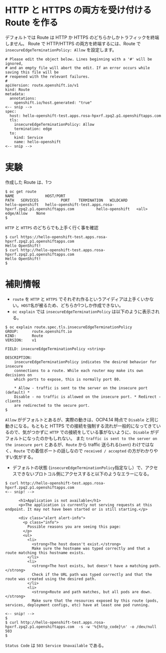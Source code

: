 # HTTP と HTTPS の両方を受け付ける Route を作る

デフォルトでは Route は HTTP か HTTPS のどちらかしかトラフィックを終端しません。
Route で HTTP/HTTPS の両方を終端するには、Route で `insecureEdgeTerminationPolicy: Allow` を設定します。

```
# Please edit the object below. Lines beginning with a '#' will be ignored,
# and an empty file will abort the edit. If an error occurs while saving this file will be
# reopened with the relevant failures.
#
apiVersion: route.openshift.io/v1
kind: Route
metadata:
  annotations:
    openshift.io/host.generated: "true"
<-- snip -->
spec:
  host: hello-openshift-test.apps.rosa-hpxrf.zpq2.p1.openshiftapps.com
  tls:
    insecureEdgeTerminationPolicy: Allow
    termination: edge
  to:
    kind: Service
    name: hello-openshift
<-- snip -->
```

# 実験


作成した Route は、1つ

```
$ oc get route
NAME              HOST/PORT                                                        PATH   SERVICES          PORT    TERMINATION   WILDCARD
hello-openshift   hello-openshift-test.apps.rosa-hpxrf.zpq2.p1.openshiftapps.com          hello-openshift   <all>   edge/Allow    None
$
```

`HTTP` と `HTTPS` のどちらでも上手く行く事を確認

```
$ curl https://hello-openshift-test.apps.rosa-hpxrf.zpq2.p1.openshiftapps.com
Hello OpenShift!
$ curl http://hello-openshift-test.apps.rosa-hpxrf.zpq2.p1.openshiftapps.com
Hello OpenShift!
$
```


# 補則情報

- `route` を `HTTP` と `HTTPS` でそれぞれ作るというアイディアは上手くいかない。`HOST`名が被るため、どちらか1つしか作成できない。
- `oc explain` では `insecureEdgeTerminationPolicy` は以下のように表示される。
```
$ oc explain route.spec.tls.insecureEdgeTerminationPolicy
GROUP:      route.openshift.io
KIND:       Route
VERSION:    v1

FIELD: insecureEdgeTerminationPolicy <string>

DESCRIPTION:
    insecureEdgeTerminationPolicy indicates the desired behavior for insecure
    connections to a route. While each router may make its own decisions on
    which ports to expose, this is normally port 80.
    
    * Allow - traffic is sent to the server on the insecure port (default) *
    Disable - no traffic is allowed on the insecure port. * Redirect - clients
    are redirected to the secure port.
$ 
```
`Allow` がデフォルトとあるが、実際の動きは、OCP4.14 時点で `Disable` と同じ動きになる。もともと HTTPS での接続を強制する流れが一般的になってきているので、気がつかずに `HTTP` での接続をしている事がないように、`Disable` がデフォルトになったのかもしれない。
また `traffic is sent to the server on the insecure port` とあるが、`Route` から traffic 送られる(`sent`) わけではなく、`Route` での着信ポートの話しなので `received / accepted` の方がわかりやすい気がする。

- デフォルトの状態 (`insecureEdgeTerminationPolicy`指定なし）で、アクセスできないプロトコル側にアクセスすると以下のようなエラーになる。
```
$ curl http://hello-openshift-test.apps.rosa-hpxrf.zpq2.p1.openshiftapps.com 
<-- snip! -->

      <h1>Application is not available</h1>
      <p>The application is currently not serving requests at this endpoint. It may not have been started or is still starting.</p>

      <div class="alert alert-info">
        <p class="info">
          Possible reasons you are seeing this page:
        </p>
        <ul>
          <li>
            <strong>The host doesn't exist.</strong>
            Make sure the hostname was typed correctly and that a route matching this hostname exists.
          </li>
          <li>
            <strong>The host exists, but doesn't have a matching path.</strong>
            Check if the URL path was typed correctly and that the route was created using the desired path.
          </li>
          <li>
            <strong>Route and path matches, but all pods are down.</strong>
            Make sure that the resources exposed by this route (pods, services, deployment configs, etc) have at least one pod running.

<-- snip! -->
$
$ curl http://hello-openshift-test.apps.rosa-hpxrf.zpq2.p1.openshiftapps.com  -s -w '%{http_code}\n' -o /dev/null
503
$ 
```
`Status Code` は `503 Service Unavailable` である。
